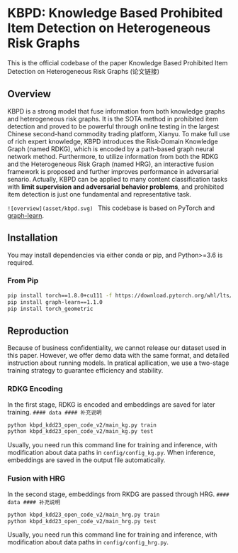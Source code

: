 # KBPD: Knowledge Based Prohibited Item Detection on Heterogeneous Risk Graphs #
This is the official codebase of the paper
Knowledge Based Prohibited Item Detection on Heterogeneous Risk Graphs (论文链接)

## Overview ##
KBPD is a strong model that fuse information from both knowledge graphs and heterogeneous risk graphs. 
It is the SOTA method in prohibited item detection and proved to be powerful through online testing in the largest Chinese second-hand commodity trading platform, Xianyu.
To make full use of rich expert knowledge, KBPD introduces the Risk-Domain Knowledge Graph (named RDKG), which is encoded by a path-based graph neural network method. 
Furthermore, to utilize information from both the RDKG and the Heterogeneous Risk Graph (named HRG), 
an interactive fusion framework is proposed and further improves performance in adversarial senario.
Actually, KBPD can be applied to many content classification tasks with **limit supervision and adversarial behavior problems**, and prohibited item detection is just one fundamental and representative task.

`![overview](asset/kbpd.svg)
`
This codebase is based on PyTorch and [graph-learn]. 

[graph-learn]: https://github.com/alibaba/graph-learn/tree/master

## Installation ##

You may install dependencies via either conda or pip, and Python>=3.6 is required. 

### From Pip ###

```bash
pip install torch==1.8.0+cu111 -f https://download.pytorch.org/whl/lts/1.8/torch_lts.html
pip install graph-learn==1.1.0
pip install torch_geometric
```

## Reproduction ##
Because of business confidentiality, we cannot release our dataset used in this paper. 
However, we offer demo data with the same format, and detailed instruction about running models.
In pratical apllication, we use a two-stage training strategy to guarantee efficiency and stability. 

### RDKG Encoding ###
In the first stage, RDKG is encoded and embeddings are saved for later training.
`#### data #### 补充说明
`
```bash
python kbpd_kdd23_open_code_v2/main_kg.py train
python kbpd_kdd23_open_code_v2/main_kg.py test
```
Usually, you need run this command line for training and inference, with modification about data paths in `config/config_kg.py`.
When inference, embeddings are saved in the output file automatically. 

### Fusion with HRG ###
In the second stage, embeddings from RKDG are passed through HRG.
`#### data #### 补充说明
`
```bash
python kbpd_kdd23_open_code_v2/main_hrg.py train
python kbpd_kdd23_open_code_v2/main_hrg.py test
```
Usually, you need run this command line for training and inference, with modification about data paths in `config/config_hrg.py`.
